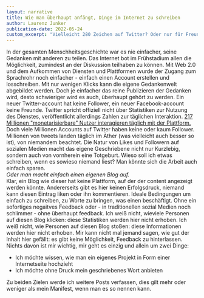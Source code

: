 ```yaml
---
layout: narrative
title: Wie man überhaupt anfängt, Dinge im Internet zu schreiben
author: Laurenz Junker
publication-date: 2022-05-24
custom_excerpt: "Vielleicht 280 Zeichen auf Twitter? Oder nur für Freunde auf Facebook? Oder doch lieber einfach die Backen halten."
---
```

In der gesamten Menschheitsgeschichte war es nie einfacher, seine Gedanken mit anderen zu teilen. Das Internet bot im Frühstadium allen die Möglichkeit, zumindest an der Diskussion teilhaben zu können. Mit Web 2.0 und dem Aufkommen von Diensten und Plattformen wurde der Zugang zum Sprachrohr noch einfacher - einfach einen Account erstellen und losschreiben. Mit nur wenigen Klicks kann die eigene Gedankenwelt abgebildet werden. Doch je einfacher das reine Publizieren der Gedanken wird,
desto schwieriger wird es auch, überhaupt gehört zu werden. Ein neuer Twitter-account hat keine Follower, ein neuer Facebook-account keine Freunde.
Twitter spricht offiziell nicht über Statistiken zur Nutzung des Dienstes, veröffentlicht allerdings Zahlen zur täglichen Interaktion.
[217 Millionen "monetarisierbare" Nutzer interagieren täglich mit der Plattform.](https://s22.q4cdn.com/826641620/files/doc_financials/2021/q4/Final-Q4'21-Selected-Metrics-and-Financials.pdf)
Doch viele Millionen Accounts auf Twitter haben keine oder kaum Follower. Millionen von tweets landen täglich im Äther (was vielleicht auch besser so ist), von niemandem beachtet. Die Natur von Likes und Followern auf sozialen Medien macht das eigene Geschriebene nicht nur Kurzlebig, sondern auch von vornherein eine Totgeburt. Wieso soll ich etwas schreiben, wenn es sowieso niemand liest? Man könnte sich die Arbeit auch einfach sparen.
<br>
_Oder man macht einfach einen eigenen Blog auf._
<br>
Klar, ein Blog wie dieser hat keine Plattform, auf der der content angezeigt werden könnte. Andererseits gibt es hier keinen Erfolgsdruck, niemand kann diesen Eintrag liken oder ihn
kommentieren. Ideale Bedingungen um einfach zu schreiben, zu Worte zu bringen, was einen beschäftigt. Ohne ein sofortiges negaitves Feedback oder - in traditionellen sozial Medien noch schlimmer - ohne überhaupt feedback. Ich weiß nicht, wieviele Personen auf diesen Blog klicken: diese Statistiken werden hier nicht erhoben. Ich weiß nicht, wie Personen auf diesen Blog stoßen: diese Informationen werden hier nicht erhoben. Mir kann nicht mal jemand sagen, wie gut der Inhalt hier gefällt: es gibt keine Möglichkeit, Feedback zu hinterlassen. Nichts davon ist mir wichtig, mir geht es einzig und allein um zwei Dinge:

- Ich möchte wissen, wie man ein eigenes Projekt in Form einer Internetseite hochzieht
- Ich möchte ohne Druck mein geschriebenes Wort anbieten

Zu beiden Zielen werde ich weitere Posts verfassen, dies gilt mehr oder weniger als mein Manifest, wenn man es so nennen kann.